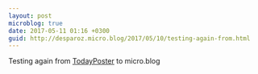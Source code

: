 ```yaml
---
layout: post
microblog: true
date: 2017-05-11 01:16 +0300
guid: http://desparoz.micro.blog/2017/05/10/testing-again-from.html
---
```

Testing again from [TodayPoster](https://github.com/bryanluby/TodayPoster) to micro.blog
